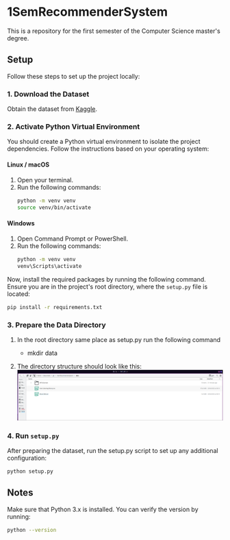# 1SemRecommenderSystem

This is a repository for the first semester of the Computer Science master's degree.

## Setup

Follow these steps to set up the project locally:

### 1. **Download the Dataset**

Obtain the dataset from [Kaggle](https://www.kaggle.com/datasets/undefinenull/million-song-dataset-spotify-lastfm).

### 2. **Activate Python Virtual Environment**

You should create a Python virtual environment to isolate the project dependencies. Follow the instructions based on your operating system:

#### Linux / macOS
1. Open your terminal.
2. Run the following commands:
   ```bash
   python -m venv venv
   source venv/bin/activate
   ```
#### Windows
1. Open Command Prompt or PowerShell.
2. Run the following commands:
   ```bash
   python -m venv venv
   venv\Scripts\activate
   ```

Now, install the required packages by running the following command. Ensure you are in the project's root directory, where the `setup.py` file is located:
```bash
pip install -r requirements.txt
```

### 3. **Prepare the Data Directory**
   1. In the root directory same place as setup.py run the following command
      - mkdir data

   2. The directory structure should look like this:
   ![Dataset structure](images/dataset_setup.png)

### 4. **Run `setup.py`**
   After preparing the dataset, run the setup.py script to set up any additional configuration:

   ```bash
   python setup.py
   ```
## Notes
Make sure that Python 3.x is installed. You can verify the version by running:
```bash
python --version
```
